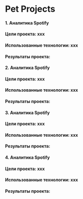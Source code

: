 # Pet Projects

#### 1. Аналитика Spotify
#### Цели проекта: xxx
#### Использованные технологии: xxx
#### Результаты проекта: 

#### 2. Аналитика Spotify
#### Цели проекта: xxx
#### Использованные технологии: xxx
#### Результаты проекта: 

#### 3. Аналитика Spotify
#### Цели проекта: xxx
#### Использованные технологии: xxx
#### Результаты проекта: 

#### 4. Аналитика Spotify
#### Цели проекта: xxx
#### Использованные технологии: xxx
#### Результаты проекта: 
